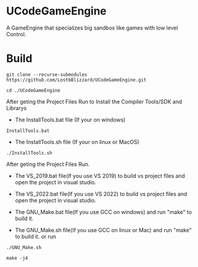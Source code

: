 # UCodeGameEngine
 A GameEngine that specializes big sandbox like games with low level Control.


# Build


```
git clone --recurse-submodules https://github.com/LostbBlizzard/UCodeGameEngine.git
```

```
cd ./UCodeGameEngine
```

After geting the Project Files Run to Install the Compiler Tools/SDK and Librarys

- The InstallTools.bat file (If your on windows)

```
InstallTools.bat
```

- The InstallTools.sh file (If your on linux or MacOS) 
```
./InstallTools.sh
```

After geting the Project Files Run.

- The VS_2019.bat file(If you use VS 2019) to build vs project files and open the project in visual studio.

- The VS_2022.bat file(If you use VS 2022) to build vs project files and open the project in visual studio.

- The GNU_Make.bat file(If you use GCC on windows) and run "make" to build it.

- The GNU_Make.sh file(If you use GCC on linux or Mac) and run "make" to build it. or run

```
./GNU_Make.sh
```

```
make -j4
```

